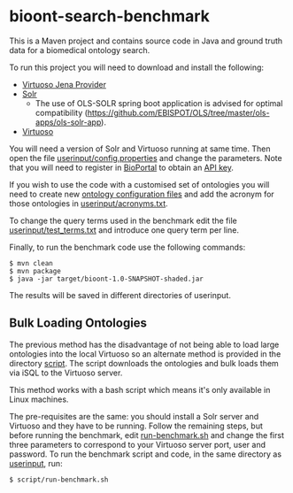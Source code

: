 # bioont-search-benchmark
This is a Maven project and contains source code in Java and ground truth data for a biomedical ontology search.

To run this project you will need to download and install the following:
* [Virtuoso Jena Provider](https://github.com/srdc/virt-jena)
* [Solr](http://lucene.apache.org/solr/)
    * The use of OLS-SOLR spring boot application is advised for optimal compatibility (https://github.com/EBISPOT/OLS/tree/master/ols-apps/ols-solr-app).
* [Virtuoso](https://virtuoso.openlinksw.com/dataspace/doc/dav/wiki/Main/)

You will need a version of Solr and Virtuoso running at same time. Then open the file [userinput/config.properties](https://github.com/danielapoliveira/bioont-search-benchmark/blob/master/userinput/config.properties) and change the parameters. Note that you will need to register in [BioPortal](https://bioportal.bioontology.org/) to obtain an [API key](https://bioportal.bioontology.org/help#Getting_an_API_key).

If you wish to use the code with a customised set of ontologies you will need to create new [ontology configuration files](https://github.com/danielapoliveira/bioont-search-benchmark/tree/master/userinput/ontology_properties_files) and add the acronym for those ontologies in [userinput/acronyms.txt](https://github.com/danielapoliveira/bioont-search-benchmark/blob/master/userinput/acronyms.txt). 

To change the query terms used in the benchmark edit the file [userinput/test_terms.txt](https://github.com/danielapoliveira/bioont-search-benchmark/tree/master/userinput/test_terms.txt) and introduce one query term per line.

Finally, to run the benchmark code use the following commands:

    $ mvn clean
    $ mvn package
    $ java -jar target/bioont-1.0-SNAPSHOT-shaded.jar

The results will be saved in different directories of userinput.

## Bulk Loading Ontologies

The previous method has the disadvantage of not being able to load large ontologies into the local Virtuoso so an alternate method is provided in the directory [script](https://github.com/danielapoliveira/bioont-search-benchmark/blob/master/script). The script downloads the ontologies and bulk loads them via iSQL to the Virtuoso server. 

This method works with a bash script which means it's only available in Linux machines.

The pre-requisites are the same: you should install a Solr server and Virtuoso and they have to be running. Follow the remaining steps, but before running the benchmark, edit [run-benchmark.sh](https://github.com/danielapoliveira/bioont-search-benchmark/blob/master/script/run-benchmark.sh) and change the first three parameters to correspond to your Virtuoso server port, user and password.
To run the benchmark script and code, in the same directory as [userinput](https://github.com/danielapoliveira/bioont-search-benchmark/blob/master/userinput), run:

    $ script/run-benchmark.sh





